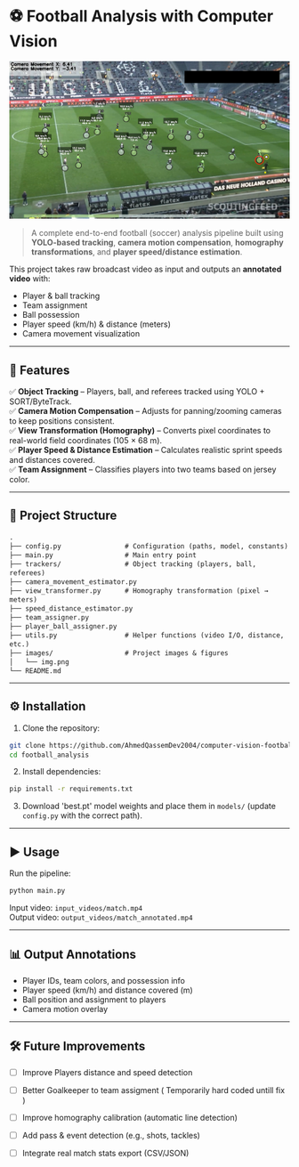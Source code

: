 # ⚽ Football Analysis with Computer Vision  

![Demo](images/img.png)  

> A complete end-to-end football (soccer) analysis pipeline built using **YOLO-based tracking**, **camera motion compensation**, **homography transformations**, and **player speed/distance estimation**.  

This project takes raw broadcast video as input and outputs an **annotated video** with:  
- Player & ball tracking  
- Team assignment  
- Ball possession  
- Player speed (km/h) & distance (meters)  
- Camera movement visualization  

---

## 🚀 Features  

✅ **Object Tracking** – Players, ball, and referees tracked using YOLO + SORT/ByteTrack.  
✅ **Camera Motion Compensation** – Adjusts for panning/zooming cameras to keep positions consistent.  
✅ **View Transformation (Homography)** – Converts pixel coordinates to real-world field coordinates (105 × 68 m).  
✅ **Player Speed & Distance Estimation** – Calculates realistic sprint speeds and distances covered.  
✅ **Team Assignment** – Classifies players into two teams based on jersey color.  

---

## 📂 Project Structure  

```
.
├── config.py                # Configuration (paths, model, constants)
├── main.py                  # Main entry point
├── trackers/                # Object tracking (players, ball, referees)
├── camera_movement_estimator.py  
├── view_transformer.py      # Homography transformation (pixel → meters)
├── speed_distance_estimator.py  
├── team_assigner.py         
├── player_ball_assigner.py  
├── utils.py                 # Helper functions (video I/O, distance, etc.)
├── images/                  # Project images & figures
│   └── img.png
└── README.md
```

---

## ⚙️ Installation  

1. Clone the repository:  
```bash
git clone https://github.com/AhmedQassemDev2004/computer-vision-football-analysis/
cd football_analysis
```

2. Install dependencies:  
```bash
pip install -r requirements.txt
```

3. Download 'best.pt' model weights and place them in `models/` (update `config.py` with the correct path).  

---

## ▶️ Usage  

Run the pipeline:  
```bash
python main.py
```  

Input video: `input_videos/match.mp4`  
Output video: `output_videos/match_annotated.mp4`  

---

## 📊 Output Annotations  

- Player IDs, team colors, and possession info  
- Player speed (km/h) and distance covered (m)  
- Ball position and assignment to players  
- Camera motion overlay  

---

## 🛠️ Future Improvements  
- [ ] Improve Players distance and speed detection
- [ ] Better Goalkeeper to team assigment ( Temporarily hard coded untill fix )
- [ ] Improve homography calibration (automatic line detection)  
- [ ] Add pass & event detection (e.g., shots, tackles)  
- [ ] Integrate real match stats export (CSV/JSON)  


